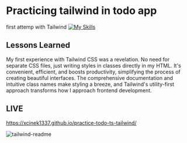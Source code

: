 
# Practicing tailwind in todo app

 first attemp with Tailwind 
 [![My Skills](https://skillicons.dev/icons?i=tailwind,tailwind,tailwind)](https://skillicons.dev)

## Lessons Learned

My first experience with Tailwind CSS was a revelation. No need for separate CSS files, just writing styles in classes directly in my HTML. It's convenient, efficient, and boosts productivity, simplifying the process of creating beautiful interfaces. The comprehensive documentation and intuitive class names make styling a breeze, and Tailwind's utility-first approach transforms how I approach frontend development.

## LIVE
https://xcinek1337.github.io/practice-todo-ts-tailwind/

![tailwind-readme](https://github.com/xcinek1337/practice-todo-ts-tailwind/assets/125750465/bbea15eb-b6d6-4973-8609-12081373b6c3)
